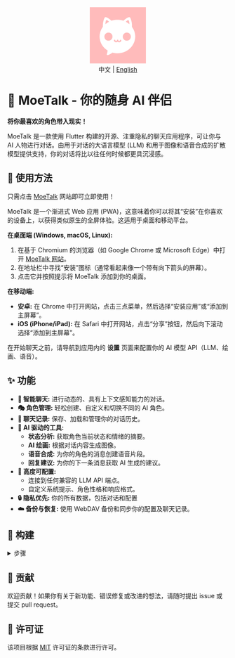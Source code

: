 <div align="center">
  <img src="web/favicon.png" width="128" height="128" alt="MoeTalk Logo">
  
</div>

<div align="center">
中文 | <a href="README_EN.md">English</a>
</div>

# 💖 MoeTalk - 你的随身 AI 伴侣

**将你最喜欢的角色带入现实！** 

MoeTalk 是一款使用 Flutter 构建的开源、注重隐私的聊天应用程序，可让你与 AI 人物进行对话。由用于对话的大语言模型 (LLM) 和用于图像和语音合成的扩散模型提供支持，你的对话将比以往任何时候都更具沉浸感。

## 📱 使用方法

只需点击 [MoeTalk](https://talk.shinnpuru.online) 网站即可立即使用！

MoeTalk 是一个渐进式 Web 应用 (PWA)，这意味着你可以将其“安装”在你喜欢的设备上，以获得类似原生的全屏体验。这适用于桌面和移动平台。

**在桌面端 (Windows, macOS, Linux):**
1. 在基于 Chromium 的浏览器（如 Google Chrome 或 Microsoft Edge）中打开 [MoeTalk 网站](https://talk.shinnpuru.online)。
2. 在地址栏中寻找“安装”图标（通常看起来像一个带有向下箭头的屏幕）。
3. 点击它并按照提示将 MoeTalk 添加到你的桌面。

**在移动端:**
- **安卓:** 在 Chrome 中打开网站，点击三点菜单，然后选择“安装应用”或“添加到主屏幕”。
- **iOS (iPhone/iPad):** 在 Safari 中打开网站，点击“分享”按钮，然后向下滚动选择“添加到主屏幕”。

在开始聊天之前，请导航到应用内的 **设置** 页面来配置你的 AI 模型 API（LLM、绘画、语音）。

## ✨ 功能

- **🤖 智能聊天:** 进行动态的、具有上下文感知能力的对话。
- **🎭 角色管理:** 轻松创建、自定义和切换不同的 AI 角色。
- **💾 聊天记录:** 保存、加载和管理你的对话历史。
- **🎨 AI 驱动的工具:**
    - **状态分析:** 获取角色当前状态和情绪的摘要。
    - **AI 绘画:** 根据对话内容生成图像。
    - **语音合成:** 为你的角色的消息创建语音片段。
    - **回复建议:** 为你的下一条消息获取 AI 生成的建议。
- **🔧 高度可配置:**
    - 连接到任何兼容的 LLM API 端点。
    - 自定义系统提示、角色性格和响应格式。
- **🔒 隐私优先:** 你的所有数据，包括对话和配置
- **☁️ 备份与恢复:** 使用 WebDAV 备份和同步你的配置及聊天记录。

## 🚀 构建
<details>
<summary>步骤</summary>

1.  **克隆仓库:**
    ```sh
    git clone https://github.com/shinnpuru/MoeTalk.git
    cd MoeTalk
    ```

2.  **安装依赖:**
    ```sh
    flutter pub get
    ```

3.  **运行应用:**
    ```sh
    flutter run web
    ```

4.  **托管应用:**

    ```sh
    flutter build web
    docker build -t MoeTalk .
    docker run -d -p 80:80 MoeTalk
    ```

</details>

## 🤝 贡献

欢迎贡献！如果你有关于新功能、错误修复或改进的想法，请随时提出 issue 或提交 pull request。

## 📄 许可证

该项目根据 [MIT](LICENSE) 许可证的条款进行许可。